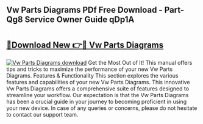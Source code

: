 ## Vw Parts Diagrams PDf Free Download - Part-Qg8 Service Owner Guide qDp1A

# <h2><a href="http://dftmris.blite.top/?on=Vw+Parts+Diagrams">🔗Download New 👉🔴 Vw Parts Diagrams</a></h2>

[![Vw Parts Diagrams download](https://i.imgur.com/lujVjoI.png)](http://dftmris.blite.top/?on=Vw+Parts+Diagrams)
Get the Most Out of It! This manual offers tips and tricks to maximize the performance of your new Vw Parts Diagrams. Features & Functionality This section explores the various features and capabilities of your new Vw Parts Diagrams. This innovative Vw Parts Diagrams offers a comprehensive suite of features designed to streamline your workflow. Our expectation is that the Vw Parts Diagrams has been a crucial guide in your journey to becoming proficient in using your new device. In case of any queries or concerns, please do not hesitate to contact our support team.
